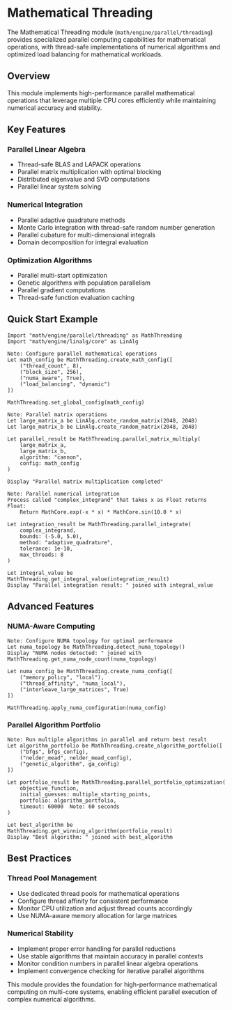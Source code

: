 # Mathematical Threading

The Mathematical Threading module (`math/engine/parallel/threading`) provides specialized parallel computing capabilities for mathematical operations, with thread-safe implementations of numerical algorithms and optimized load balancing for mathematical workloads.

## Overview

This module implements high-performance parallel mathematical operations that leverage multiple CPU cores efficiently while maintaining numerical accuracy and stability.

## Key Features

### Parallel Linear Algebra
- Thread-safe BLAS and LAPACK operations
- Parallel matrix multiplication with optimal blocking
- Distributed eigenvalue and SVD computations
- Parallel linear system solving

### Numerical Integration
- Parallel adaptive quadrature methods
- Monte Carlo integration with thread-safe random number generation
- Parallel cubature for multi-dimensional integrals
- Domain decomposition for integral evaluation

### Optimization Algorithms  
- Parallel multi-start optimization
- Genetic algorithms with population parallelism
- Parallel gradient computations
- Thread-safe function evaluation caching

## Quick Start Example

```runa
Import "math/engine/parallel/threading" as MathThreading
Import "math/engine/linalg/core" as LinAlg

Note: Configure parallel mathematical operations
Let math_config be MathThreading.create_math_config([
    ("thread_count", 8),
    ("block_size", 256),
    ("numa_aware", True),
    ("load_balancing", "dynamic")
])

MathThreading.set_global_config(math_config)

Note: Parallel matrix operations
Let large_matrix_a be LinAlg.create_random_matrix(2048, 2048)
Let large_matrix_b be LinAlg.create_random_matrix(2048, 2048)

Let parallel_result be MathThreading.parallel_matrix_multiply(
    large_matrix_a,
    large_matrix_b,
    algorithm: "cannon",
    config: math_config
)

Display "Parallel matrix multiplication completed"

Note: Parallel numerical integration
Process called "complex_integrand" that takes x as Float returns Float:
    Return MathCore.exp(-x * x) * MathCore.sin(10.0 * x)

Let integration_result be MathThreading.parallel_integrate(
    complex_integrand,
    bounds: (-5.0, 5.0),
    method: "adaptive_quadrature",
    tolerance: 1e-10,
    max_threads: 8
)

Let integral_value be MathThreading.get_integral_value(integration_result)
Display "Parallel integration result: " joined with integral_value
```

## Advanced Features

### NUMA-Aware Computing
```runa
Note: Configure NUMA topology for optimal performance
Let numa_topology be MathThreading.detect_numa_topology()
Display "NUMA nodes detected: " joined with MathThreading.get_numa_node_count(numa_topology)

Let numa_config be MathThreading.create_numa_config([
    ("memory_policy", "local"),
    ("thread_affinity", "numa_local"),
    ("interleave_large_matrices", True)
])

MathThreading.apply_numa_configuration(numa_config)
```

### Parallel Algorithm Portfolio
```runa
Note: Run multiple algorithms in parallel and return best result
Let algorithm_portfolio be MathThreading.create_algorithm_portfolio([
    ("bfgs", bfgs_config),
    ("nelder_mead", nelder_mead_config), 
    ("genetic_algorithm", ga_config)
])

Let portfolio_result be MathThreading.parallel_portfolio_optimization(
    objective_function,
    initial_guesses: multiple_starting_points,
    portfolio: algorithm_portfolio,
    timeout: 60000  Note: 60 seconds
)

Let best_algorithm be MathThreading.get_winning_algorithm(portfolio_result)
Display "Best algorithm: " joined with best_algorithm
```

## Best Practices

### Thread Pool Management
- Use dedicated thread pools for mathematical operations
- Configure thread affinity for consistent performance
- Monitor CPU utilization and adjust thread counts accordingly
- Use NUMA-aware memory allocation for large matrices

### Numerical Stability
- Implement proper error handling for parallel reductions
- Use stable algorithms that maintain accuracy in parallel contexts
- Monitor condition numbers in parallel linear algebra operations
- Implement convergence checking for iterative parallel algorithms

This module provides the foundation for high-performance mathematical computing on multi-core systems, enabling efficient parallel execution of complex numerical algorithms.